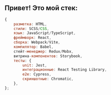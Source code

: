## Привет! Это мой стек:

``` javascript
{
    разметка: HTML,
    стили: SCSS/CSS,
    язык: JavaScript/TypeScript,
    фреймворк: React,
    сборка: Webpack/Vite,
    компилятор: Babel,
    стейт-менеджер: Redux/Mobx,
    витрина-компонентов: Storybook,
    тесты: {
        unit: Jest,
        интеграционные: React Testing Library,
        e2e: Cypress,
        скриншотные: Chromatic,
    },
};
```

<!--
**baryshev-ilja/baryshev-ilja** is a ✨ _special_ ✨ repository because its `README.md` (this file) appears on your GitHub profile.

Here are some ideas to get you started:

- 🔭 I’m currently working on ...
- 🌱 I’m currently learning ...
- 👯 I’m looking to collaborate on ...
- 🤔 I’m looking for help with ...
- 💬 Ask me about ...
- 📫 How to reach me: ...
- 😄 Pronouns: ...
- ⚡ Fun fact: ...
-->
